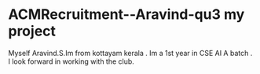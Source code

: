 # ACMRecruitment--Aravind-qu3 my project
Myself Aravind.S.Im from kottayam kerala . 
Im a 1st year in CSE AI A batch .
I look forward in working with the club.
